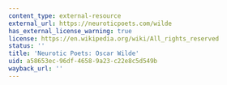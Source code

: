 ```yaml
---
content_type: external-resource
external_url: https://neuroticpoets.com/wilde
has_external_license_warning: true
license: https://en.wikipedia.org/wiki/All_rights_reserved
status: ''
title: 'Neurotic Poets: Oscar Wilde'
uid: a58653ec-96df-4658-9a23-c22e8c5d549b
wayback_url: ''
---
```

